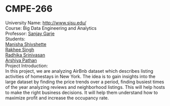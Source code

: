 # CMPE-266

University Name: http://www.sjsu.edu/   
Course: Big Data Engineering and Analytics   
Professor: [Sanjay Garje](https://www.linkedin.com/in/sanjaygarje/)  
Students:  
[Manisha Shivshette](https://www.linkedin.com/in/manisha-shivshette-94632a136/)  
[Rakhee Singh](https://www.linkedin.com/in/rakhee-singh-51186954/)  
[Radhika Srinivasan](https://www.linkedin.com/in/radhikas08/)   
[Arshiya Pathan](https://www.linkedin.com/in/arshiya-pathan/)  
Project Introduction:  
In this project, we are analyzing AirBnb dataset which describes listing activities of homestays in New York. The idea is to gain insights into the large dataset by finding the price trends over a period, finding busiest times of the year analyzing reviews and neighborhood listings. This will help hosts to make the right business decisions. It will help them understand how to maximize profit and increase the occupancy rate.   
